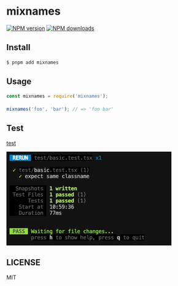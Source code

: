 # mixnames

[![NPM version](https://img.shields.io/npm/v/mixnames.svg?style=flat)](https://npmjs.org/package/mixnames)
[![NPM downloads](http://img.shields.io/npm/dm/mixnames.svg?style=flat)](https://npmjs.org/package/mixnames)

## Install

```sh
$ pnpm add mixnames
```
## Usage

```js
const mixnames = require('mixnames');

mixnames('foo', 'bar'); // => 'foo bar'
```

## Test

[test](./test/)

![result](test.jpg)

## LICENSE

MIT
